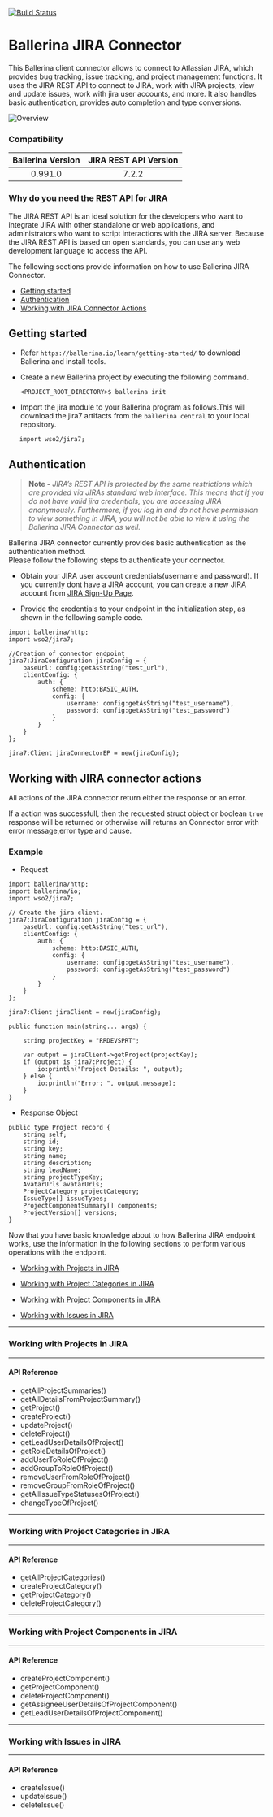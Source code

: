 [![Build Status](https://travis-ci.org/wso2-ballerina/module-jira.svg?branch=master)](https://travis-ci.org/wso2-ballerina/module-jira)

# Ballerina JIRA Connector
This Ballerina client connector allows to connect to Atlassian JIRA, which provides bug tracking, issue tracking, 
and project management functions. It uses the JIRA REST API to connect to JIRA, work with JIRA 
projects, view and update issues, work with jira user accounts, and more. It also handles basic authentication, 
provides auto completion and type conversions.

![Overview](docs/resources/Overview.png)

### Compatibility

| Ballerina Version   | JIRA REST API Version |
|:-------------------:|:---------------------:|
| 0.991.0             | 7.2.2                 |


### Why do you need the REST API for JIRA

The JIRA REST API is an ideal solution for the developers who want to integrate JIRA with other standalone or web applications, 
and administrators who want to script interactions with the JIRA server. Because the JIRA REST API is based on open 
standards, you can use any web development language to access the API.


The following sections provide information on how to use Ballerina JIRA Connector.

- [Getting started](#getting-started)
- [Authentication](#authentication)
- [Working with JIRA Connector Actions](#working-with-jira-connector-actions)


## Getting started

- Refer `https://ballerina.io/learn/getting-started/` to download Ballerina and install tools.

- Create a new Ballerina project by executing the following command.
  
  `<PROJECT_ROOT_DIRECTORY>$ ballerina init`
  
- Import the jira module to your Ballerina program as follows.This will download the jira7 artifacts from the 
`ballerina central` to your local repository.

```ballerina
   import wso2/jira7;
```

## Authentication

> **Note -** 
*JIRA’s REST API is protected by the same restrictions which are provided via JIRAs standard web interface.
This means that if you do not have valid jira credentials, you are accessing JIRA anonymously. Furthermore, 
if you log in and do not have permission to view something in JIRA, you will not be able to view it using the 
Ballerina JIRA Connector as well.*

Ballerina JIRA connector currently provides basic authentication as the authentication method.  
Please follow the following steps to authenticate your connector.
     
- Obtain your JIRA user account credentials(username and password).
  If you currently dont have a JIRA account, you can create a new JIRA account from 
  [JIRA Sign-Up Page](https://id.atlassian.com/signup?application=mac&tenant=&continue=https%3A%2F%2Fmy.atlassian.com).

- Provide the credentials to your endpoint in the initialization step, as shown 
in the following sample code.

```ballerina
import ballerina/http;
import wso2/jira7;

//Creation of connector endpoint
jira7:JiraConfiguration jiraConfig = {
    baseUrl: config:getAsString("test_url"),
    clientConfig: {
        auth: {
            scheme: http:BASIC_AUTH,
            config: {
                username: config:getAsString("test_username"),
                password: config:getAsString("test_password")
            }
        }
    }
};

jira7:Client jiraConnectorEP = new(jiraConfig);
```

## Working with JIRA connector actions

All actions of the JIRA connector return either the response or an error.

If a action was successfull, then the requested struct object or boolean `true` response will be returned or otherwise 
will returns an Connector error with error message,error type and cause.

### Example
* Request 

```ballerina
import ballerina/http;
import ballerina/io;
import wso2/jira7;

// Create the jira client.
jira7:JiraConfiguration jiraConfig = {
    baseUrl: config:getAsString("test_url"),
    clientConfig: {
        auth: {
            scheme: http:BASIC_AUTH,
            config: {
                username: config:getAsString("test_username"),
                password: config:getAsString("test_password")
            }
        }
    }
};

jira7:Client jiraClient = new(jiraConfig);

public function main(string... args) {

    string projectKey = "RRDEVSPRT";

    var output = jiraClient->getProject(projectKey);
    if (output is jira7:Project) {
        io:println("Project Details: ", output);
    } else {
        io:println("Error: ", output.message);
    }
}
```

* Response Object

```ballerina
public type Project record {
    string self;
    string id;
    string key;
    string name;
    string description;
    string leadName;
    string projectTypeKey;
    AvatarUrls avatarUrls;
    ProjectCategory projectCategory;
    IssueType[] issueTypes;
    ProjectComponentSummary[] components;
    ProjectVersion[] versions;
}
```

Now that you have basic knowledge about to how Ballerina JIRA endpoint works, 
use the information in the following sections to perform various operations with the endpoint.

- [Working with Projects in JIRA](#working-with-projects-in-jira)

- [Working with Project Categories in JIRA](#working-with-project-categories-in-jira)

- [Working with Project Components in JIRA](#working-with-project-components-in-jira)

- [Working with Issues in JIRA](#working-with-issues-in-jira)


***
### Working with Projects in JIRA
***
#### API Reference
- getAllProjectSummaries()
- getAllDetailsFromProjectSummary()
- getProject()
- createProject()
- updateProject()
- deleteProject()
- getLeadUserDetailsOfProject()
- getRoleDetailsOfProject()
- addUserToRoleOfProject()
- addGroupToRoleOfProject()
- removeUserFromRoleOfProject()
- removeGroupFromRoleOfProject()
- getAllIssueTypeStatusesOfProject()
- changeTypeOfProject()

***
### Working with Project Categories in JIRA
***
#### API Reference
- getAllProjectCategories()
- createProjectCategory()
- getProjectCategory()
- deleteProjectCategory()

***
### Working with Project Components in JIRA
***
#### API Reference
- createProjectComponent()
- getProjectComponent()
- deleteProjectComponent()
- getAssigneeUserDetailsOfProjectComponent()
- getLeadUserDetailsOfProjectComponent()

***
### Working with Issues in JIRA
***
#### API Reference
- createIssue()
- updateIssue()
- deleteIssue()
